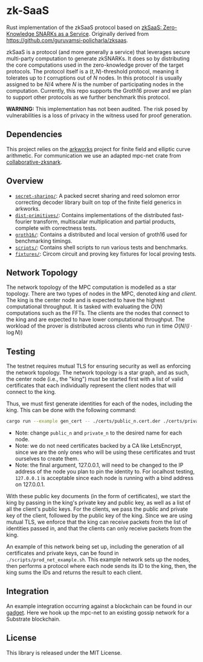 # zk-SaaS
Rust implementation of the zkSaaS protocol based on [zkSaaS: Zero-Knowledge SNARKs as a Service](https://eprint.iacr.org/2023/905.pdf). Originally derived from https://github.com/guruvamsi-policharla/zksaas.

zkSaaS is a protocol (and more generally a service) that leverages secure multi-party computation to generate zkSNARKs. It does so by distributing the core computations used in the zero-knowledge prover of the target protocols. The protocol itself is a $(t,N)$-threshold protocol, meaning it tolerates up to $t$ corruptions out of $N$ nodes. In this protocol $t$ is usually assigned to be $N/4$ where $N$ is the number of participating nodes in the computation. Currently, this repo supports the Groth16 prover and we plan to support other protocols as we further benchmark this protocol.

**WARNING:** This implementation has not been audited. The risk posed by vulnerabilities is a loss of privacy in the witness used for proof generation.

## Dependencies
This project relies on the [arkworks](http://arkworks.rs) project for finite field and elliptic curve arithmetic. For communication we use an adapted mpc-net crate from [collaborative-zksnark](https://github.com/alex-ozdemir/collaborative-zksnark).

## Overview
* [`secret-sharing/`](secret-sharing): A packed secret sharing and reed solomon error correcting decoder library built on top of the finite field generics in arkworks.
* [`dist-primitives/`](dist-primitives): Contains implementations of the distributed fast-fourier transform, multiscalar multiplication and partial products, complete with correctness tests.
* [`groth16/`](groth16): Contains a distributed and local version of groth16 used for benchmarking timings.
* [`scripts/`](scripts): Contains shell scripts to run various tests and benchmarks.
* [`fixtures/`](fixtures): Circom circuit and proving key fixtures for local proving tests.

## Network Topology
The network topology of the MPC computation is modelled as a star topology. There are two types of nodes in the MPC, denoted _king_ and _client_. The king is the center node and is expected to have the highest computational throughput. It is tasked with evaluating the $O(N)$ computations such as the FFTs. The clients are the nodes that connect to the king and are expected to have lower computational throughput. The workload of the prover is distributed across clients who run in time $O(N/(l\cdot\log{N}))$

## Testing
The testnet requires mutual TLS for ensuring security as well as enforcing the network topology. The network topology is a star
graph, and as such, the center node (i.e., the "king") must be started first with a list of valid certificates that each individually represent
the client nodes that will connect to the king.

Thus, we must first generate identities for each of the nodes, including the king. This can be done with the following command:

```bash
cargo run --example gen_cert -- ./certs/public_n.cert.der ./certs/private_n.key.der 127.0.0.1
```

* Note: change `public_n` and `private_n` to the desired name for each node.
* Note: we do not need certificates backed by a CA like LetsEncrypt, since we are the only ones who will be using these certificates and trust ourselves to create them.
* Note: the final argument, 127.0.0.1, will need to be changed to the IP address of the node you plan to pin the identity to. For localhost testing, `127.0.0.1` is acceptable since each node is running with a bind address on 127.0.0.1.

With these public key documents (in the form of certificates), we start the king by passing in the king's private key and public key, as well as a list of all the client's public keys.
For the clients, we pass the public and private key of the client, followed by the public key of the king.
Since we are using mutual TLS, we enforce that the king can receive packets from the list of identities passed in, and that the clients can only receive packets from the king.

An example of this network being set up, including the generation of all certificates and private keys,
can be found in `./scripts/prod_net_example.sh`. This example network sets up the nodes, then performs a
protocol where each node sends its ID to the king, then, the king sums the IDs and returns the result to
each client.

## Integration
An example integration occurring against a blockchain can be found in our [gadget](https://github.com/webb-tools/gadget). Here we hook up the mpc-net to an existing gossip network for a Substrate blockchain.

## License
This library is released under the MIT License.
